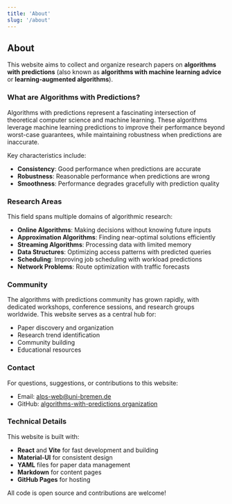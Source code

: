 ```yaml
---
title: 'About'
slug: '/about'
---
```


## About

This website aims to collect and organize research papers on **algorithms with predictions** (also known as **algorithms with machine learning advice** or **learning-augmented algorithms**).

### What are Algorithms with Predictions?

Algorithms with predictions represent a fascinating intersection of theoretical computer science and machine learning. These algorithms leverage machine learning predictions to improve their performance beyond worst-case guarantees, while maintaining robustness when predictions are inaccurate.

Key characteristics include:

- **Consistency**: Good performance when predictions are accurate
- **Robustness**: Reasonable performance when predictions are wrong  
- **Smoothness**: Performance degrades gracefully with prediction quality

### Research Areas

This field spans multiple domains of algorithmic research:

- **Online Algorithms**: Making decisions without knowing future inputs
- **Approximation Algorithms**: Finding near-optimal solutions efficiently
- **Streaming Algorithms**: Processing data with limited memory
- **Data Structures**: Optimizing access patterns with predicted queries
- **Scheduling**: Improving job scheduling with workload predictions
- **Network Problems**: Route optimization with traffic forecasts

### Community

The algorithms with predictions community has grown rapidly, with dedicated workshops, conference sessions, and research groups worldwide. This website serves as a central hub for:

- Paper discovery and organization
- Research trend identification  
- Community building
- Educational resources

### Contact

For questions, suggestions, or contributions to this website:

- Email: [alps-web@uni-bremen.de](mailto:alps-web@uni-bremen.de)
- GitHub: [algorithms-with-predictions organization](https://github.com/algorithms-with-predictions)

### Technical Details

This website is built with:

- **React** and **Vite** for fast development and building
- **Material-UI** for consistent design
- **YAML** files for paper data management
- **Markdown** for content pages
- **GitHub Pages** for hosting

All code is open source and contributions are welcome!
